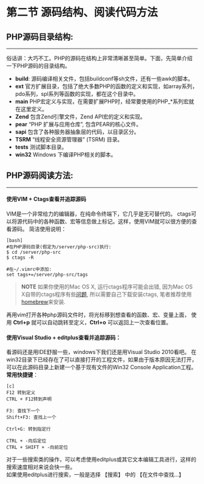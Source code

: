 # 第二节 源码结构、阅读代码方法
## PHP源码目录结构:  
***
  俗话讲：大巧不工。PHP的源码在结构上非常清晰甚至简单。下面，先简单介绍一下PHP源码的目录结构。

 * **build**: 源码编译相关文件，包括buildconf等sh文件，还有一些awk的脚本。
 * **ext**    官方扩展目录，包括了绝大多数PHP的函数的定义和实现，如array系列，pdo系列，spl系列等函数的实现，都在这个目录中。
 * **main**  PHP宏定义与实现，在需要扩展PHP时，经常要使用的PHP_*系列宏就在这里定义。
 * **Zend**  包含Zend引擎文件，Zend API宏的定义和实现。
 * **pear**  “PHP 扩展与应用仓库”, 包含PEAR的核心文件。
 * **sapi**  包含了各种服务器抽象层的代码，以目录区分。
 * **TSRM**  “线程安全资源管理器” (TSRM) 目录。
 * **tests**  测试脚本目录。
 * **win32**  Windows 下编译PHP相关的脚本。  


## PHP源码阅读方法:  
***

#### 使用VIM + Ctags查看并追踪源码
VIM是一个非常给力的编辑器，在纯命令终端下，它几乎是无可替代的。 
ctags可以将源代码中的各种函数、宏等信息做上标记。这样，使用VIM就可以很方便的查看源码。 
简洁使用说明：

    [bash]
    #在PHP源码目录(假定为/server/php-src)执行:
    $ cd /server/php-src
    $ ctags -R

    #在~/.vimrc中添加:
    set tags+=/server/php-src/tags

>**NOTE**
>如果你使用的Mac OS X, 运行ctags程序可能会出错, 因为Mac OS X自带的ctags程序有些[问题](http://adamyoung.net/Exuberant-Ctags-OS-X),
>所以需要自己下载安装ctags, 笔者推荐使用[homebrew](https://github.com/mxcl/homebrew)来安装.

再用vim打开各种php源码文件时，将光标移到想查看的函数、宏、变量上面，
使用 **Ctrl+p** 就可以自动跳转至定义，**Ctrl+o** 可以返回上一次查看位置。

#### 使用Visual Studio + editplus查看并追踪源码：
看源码还是用IDE舒服一些，windows下我们还是用Visual Studio 2010看吧。
在win32目录下已经存在了可以直接打开的工程文件，如果由于版本原因无法打开，可以在此源码目录上新建一个基于现有文件的Win32 Console Application工程。  
**常用快捷键**：

    [c]
    F12 转到定义
    CTRL + F12转到声明

    F3: 查找下一个
    Shift+F3: 查找上一个

    Ctrl+G: 转到指定行

    CTRL + -向后定位
    CTRL + SHIFT + -向前定位

对于一些搜索类的操作，可以考虑使用editplus或其它文本编辑工具进行，这样的搜索速度相对来说会快一些。  
如果使用editplus进行搜索，一般是选择 【搜索】 中的 【在文件中查找...】

